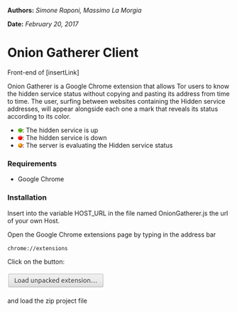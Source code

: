 **Authors:** *Simone Raponi, Massimo La Morgia*

**Date:**   *February 20, 2017*

# Onion Gatherer Client

Front-end of [insertLink]

Onion Gatherer is a Google Chrome extension that allows Tor users to know the hidden service status without copying and pasting its address from time to time.
The user, surfing between websites containing the Hidden service addresses, will appear alongside each one a mark that reveals its status according to its color.

 - ![Green mark](figures/greenCircle.png): The hidden service is up
 - ![Red mark](figures/redCircle.png): The hidden service is down
 - ![Orange mark](figures/orangeCircle.png): The server is evaluating the Hidden service status

### Requirements
 - Google Chrome

### Installation

Insert into the variable HOST_URL in the file named OnionGatherer.js the url of your own Host.

Open the Google Chrome extensions page by typing in the address bar
```sh
chrome://extensions
```

Click on the button: 

![Load unpacked extension...](figures/button.png) 

and load the zip project file